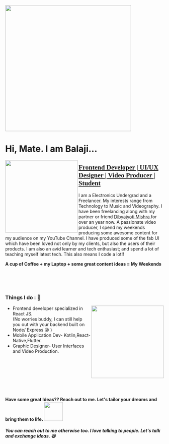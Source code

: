 
<img align='center' src="https://media.giphy.com/media/QBkmBad7HjH4jM11Wx/giphy.gif" width="400" height="400"> 
<h1> Hi, Mate. I am Balaji... </h1>
<img align='left' src="https://media.giphy.com/media/QzBbk0AVInBfT4NzeI/giphy.gif" width="230">
<h2 style="text-decoration:underline; font-family:Gabriola">Frontend Developer | UI/UX Designer | Video Producer | Student </h2>
I am a Electronics Undergrad and a Freelancer. My interests range from Technology to Music and Videography. I have been freelancing along with my partner or friend <a href="https://github.com/DibyajyotiMishra/DibyajyotiMishra"> Dibyajyoti Mishra <a> for over an year now. A passionate video producer, I spend my weekends producing some awesome content for my audience on my YouTube Channel. I have produced some of the fab UI which have been loved not only by my clients, but also the users of their products. I am also an avid learner and tech enthusiast; and spend a lot of teaching myself latest tech. This also means I code a lot!!  
<p style="font-weight:bold">A cup of Coffee + my Laptop + some great content ideas = My Weekends</p>
<br/>
<br/>
<br/>
 
<h3 style="font-weight:bold"> Things I do : 🔭 </h3>
<img align='right' src="https://media.giphy.com/media/nGMnDqebzDcfm/giphy.gif" width="230">
 <ul>
 <li> Frontend developer specialized in React JS.</li>
(No worries buddy, I can still help you out with your backend built on Node/ Express 😜 )
 <li>Mobile Application Dev- Kotlin,React-Native,Flutter.</li>
 <li>Graphic Designer- User Interfaces and Video Production. </li>
 </ul>
 
<br/>
<br/>
<br/>
<br/>
<br/>
<br/>

<h4> Have some great Ideas?? Reach out to me. Let's tailor your dreams and bring them to life. <img src="https://media.giphy.com/media/7JKvwAIqXCeQsqTT8Z/giphy.gif" width="60"> </h4>
<em><b>You can reach out to me otherwise too. I love talking to people. Let's talk and exchange ideas. 😃 </b></em>



<!--
**Balaji-Kotni/Balaji-Kotni** is a ✨ _special_ ✨ repository because its `README.md` (this file) appears on your GitHub profile.

Here are some ideas to get you started:

- 🔭 I’m currently working on ...
- 🌱 I’m currently learning ...
- 👯 I’m looking to collaborate on ...
- 🤔 I’m looking for help with ...
- 💬 Ask me about ...
- 📫 How to reach me: ...
- 😄 Pronouns: ...
- ⚡ Fun fact: ...
-->
